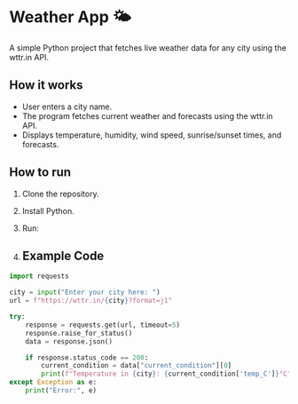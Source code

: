 # Weather App 🌤️

A simple Python project that fetches live weather data for any city using the wttr.in API.

## How it works
- User enters a city name.
- The program fetches current weather and forecasts using the wttr.in API.
- Displays temperature, humidity, wind speed, sunrise/sunset times, and forecasts.

## How to run
1. Clone the repository.
2. Install Python.
3. Run:

4. ## Example Code

```python
import requests

city = input("Enter your city here: ")
url = f"https://wttr.in/{city}?format=j1"

try:
    response = requests.get(url, timeout=5)
    response.raise_for_status()
    data = response.json()

    if response.status_code == 200:
        current_condition = data["current_condition"][0]
        print(f"Temperature in {city}: {current_condition['temp_C']}°C")
except Exception as e:
    print("Error:", e)

